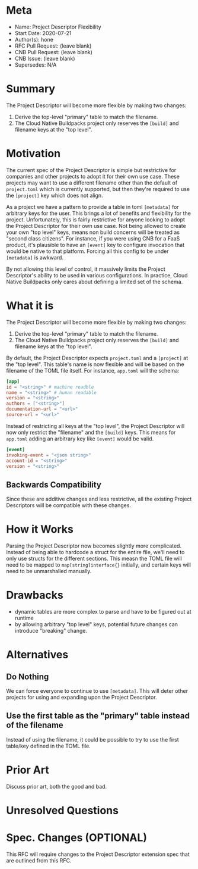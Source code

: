 # Meta
[meta]: #meta
- Name: Project Descriptor Flexibility
- Start Date: 2020-07-21
- Author(s): hone
- RFC Pull Request: (leave blank)
- CNB Pull Request: (leave blank)
- CNB Issue: (leave blank)
- Supersedes: N/A

# Summary
[summary]: #summary

The Project Descriptor will become more flexible by making two changes:

1. Derive the top-level "primary" table to match the filename.
1. The Cloud Native Buildpacks project only reserves the `[build]` and filename keys at the "top level".

# Motivation
[motivation]: #motivation

The current spec of the Project Descriptor is simple but restrictive for companies and other projects to adopt it for their own use case. These projects may want to use a different filename other than the default of `project.toml` which is currently supported, but then they're required to use the `[project]` key which does not align.

As a project we have a pattern to provide a table in toml `[metadata]` for arbitrary keys for the user. This brings a lot of benefits and flexibility for the project. Unfortunately, this is fairly restrictive for anyone looking to adopt the Project Descriptor for their own use case. Not being allowed to create your own "top level" keys, means non build concerns will be treated as "second class citizens". For instance, if you were using CNB for a FaaS product, it's plausible to have an `[event]` key to configure invocation that would be native to that platform. Forcing all this config to be under `[metadata]` is awkward.

By not allowing this level of control, it massively limits the Project Descriptor's ability to be used in various configurations. In practice, Cloud Native Buildpacks only cares about defining a limited set of the schema.

# What it is
[what-it-is]: #what-it-is

The Project Descriptor will become more flexible by making two changes:

1. Derive the top-level "primary" table to match the filename.
1. The Cloud Native Buildpacks project only reserves the `[build]` and filename keys at the "top level".

By default, the Project Descriptor expects `project.toml` and a `[project]` at the "top level". This table's name is now flexible and will be based on the filename of the TOML file itself. For instance, `app.toml` will the schema:

```toml
[app]
id = "<string>" # machine readble
name = "<string>" # human readable
version = "<string>"
authors = ["<string>"]
documentation-url = "<url>"
source-url = "<url>"
```

Instead of restricting all keys at the "top level", the Project Descriptor will now only restrict the "filename" and the `[build]` keys. This means for `app.toml` adding an arbitrary key like `[event]` would be valid.

```toml
[event]
invoking-event = "<json string>"
account-id = "<string>"
version = "<string>"
```

## Backwards Compatibility

Since these are additive changes and less restrictive, all the existing Project Descriptors will be compatible with these changes.

# How it Works
[how-it-works]: #how-it-works

Parsing the Project Descriptor now becomes slightly more complicated. Instead of being able to hardcode a struct for the entire file, we'll need to only use structs for the different sections. This measn the TOML file will need to be mapped to `map[string]interface{}` initially, and certain keys will need to be unmarshalled manually.

# Drawbacks
[drawbacks]: #drawbacks

* dynamic tables are more complex to parse and have to be figured out at runtime
* by allowing arbitrary "top level" keys, potential future changes can introduce "breaking" change.

# Alternatives
[alternatives]: #alternatives

## Do Nothing
We can force everyone to continue to use `[metadata]`. This will deter other projects for using and expanding upon the Project Descriptor.

## Use the first table as the "primary" table instead of the filename
Instead of using the filename, it could be possible to try to use the first table/key defined in the TOML file.

# Prior Art
[prior-art]: #prior-art

Discuss prior art, both the good and bad.

# Unresolved Questions
[unresolved-questions]: #unresolved-questions

# Spec. Changes (OPTIONAL)
[spec-changes]: #spec-changes
This RFC will require changes to the Project Descriptor extension spec that are outlined from this RFC.
